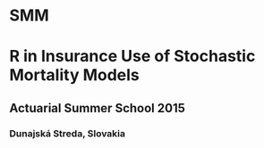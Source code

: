 # SMM
# R in Insurance Use of Stochastic Mortality Models 

## Actuarial Summer School 2015
### Dunajská Streda, Slovakia

